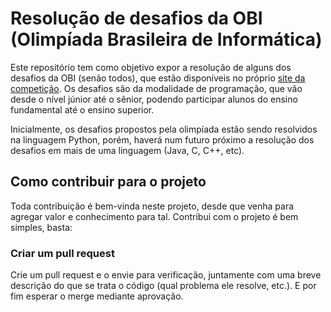 # Resolução de desafios da OBI (Olimpíada Brasileira de Informática)

Este repositório tem como objetivo expor a resolução de alguns dos desafios da OBI (senão todos), que estão disponíveis no próprio [site da competição](https://olimpiada.ic.unicamp.br/pratique/). Os desafios são da modalidade de programação, que vão desde o nível júnior até o sênior, podendo participar alunos do ensino fundamental até o ensino superior. 

Inicialmente, os desafios propostos pela olimpíada estão sendo resolvidos na linguagem Python, porém, haverá num futuro próximo a resolução dos desafios em mais de uma linguagem (Java, C, C++, etc).

## Como contribuir para o projeto

Toda contribuição é bem-vinda neste projeto, desde que venha para agregar valor e conhecimento para tal. Contribui com o projeto é bem simples, basta:

### Criar um pull request

Crie um pull request e o envie para verificação, juntamente com uma breve descrição do que se trata o código (qual problema ele resolve, etc.). E por fim esperar o merge mediante aprovação.
